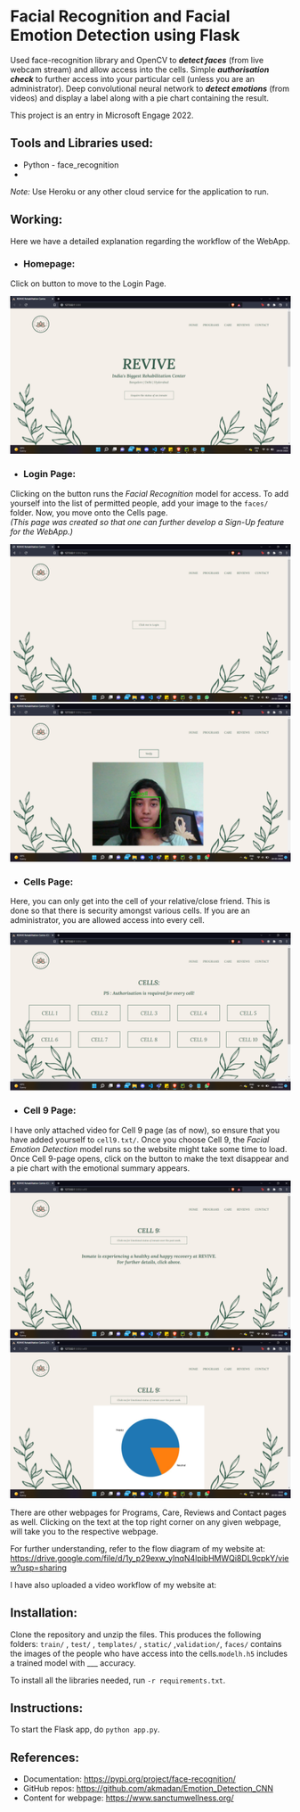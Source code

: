 # Facial Recognition and Facial Emotion Detection using Flask

Used face-recognition library and OpenCV to **_detect faces_** (from live webcam stream) and allow access into the cells. Simple **_authorisation check_** to further access into your particular cell (unless you are an administrator). Deep convolutional neural network to **_detect emotions_** (from videos) and display a label along with a pie chart containing the result. 

This project is an entry in Microsoft Engage 2022. 

## Tools and Libraries used:
- Python - face_recognition
- 

_Note:_ Use Heroku or any other cloud service for the application to run.

## Working:
Here we have a detailed explanation regarding the workflow of the WebApp.
- ### Homepage:
Click on button to move to the Login Page. 

![img.png](img.png)
- ### Login Page:
Clicking on the button runs the *Facial Recognition* model for access. To add yourself into the list of permitted people, add your image to the `faces/` folder.
Now, you move onto the Cells page.  
*(This page was created so that one can further develop a Sign-Up feature for the WebApp.)* 

![img_1.png](img_1.png)
![img_2.png](img_2.png)
- ### Cells Page:
Here, you can only get into the cell of your relative/close friend. This is done so that there is security amongst various cells. If you are an administrator, you are allowed access into every cell.

![img_3.png](img_3.png)
- ### Cell 9 Page:
I have only attached video for Cell 9 page (as of now), so ensure that you have added yourself to `cell9.txt/`. Once you choose Cell 9, the *Facial Emotion Detection* model runs so the website might take some time to load. Once Cell 9-page opens, click on the button to make the text disappear and a pie chart with the emotional summary appears. 

![img_4.png](img_4.png)
![img_5.png](img_5.png)

There are other webpages for Programs, Care, Reviews and Contact pages as well. Clicking on the text at the top right corner on any given webpage, will take you to the respective webpage.

For further understanding, refer to the flow diagram of my website at:
https://drive.google.com/file/d/1y_p29exw_yInqN4lpibHMWQi8DL9cpkY/view?usp=sharing

I have also uploaded a video workflow of my website at:


## Installation:

Clone the repository and unzip the files. This produces the following folders: `train/` , `test/` , `templates/` , `static/` ,`validation/`, `faces/` contains the images of the people who have access into the cells.`modelh.h5` includes a trained model with ___ accuracy.

To install all the libraries needed, run `-r requirements.txt`. 

## Instructions:

To start the Flask app, do `python app.py`. 

## References:
- Documentation:
https://pypi.org/project/face-recognition/
- GitHub repos: https://github.com/akmadan/Emotion_Detection_CNN
- Content for webpage:
https://www.sanctumwellness.org/